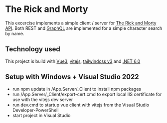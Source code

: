 # The Rick and Morty

This excercise implements a simple client / server for [The Rick and Morty API](https://rickandmortyapi.com). Both REST and [GraphQL](https://graphql.org/) are implemented for a simple character search by name.

## Technology used

This project is build with [Vue3](https://v3.vuejs.org/), [vitejs](https://vitejs.dev/), [tailwindcss v3](https://tailwindcss.com/) and [.NET 6.0](https://dotnet.microsoft.com/)

## Setup with Windows + Visual Studio 2022

- run npm update in /App.Server/_Client to install npm packages
- run /App.Server/_Client/export-cert.cmd to export local IIS certificate for use with the vitejs dev server
- run dev.cmd to startup vue client with vitejs from the Visual Studio Developer-PowerShell
- start project in Visual Studio
